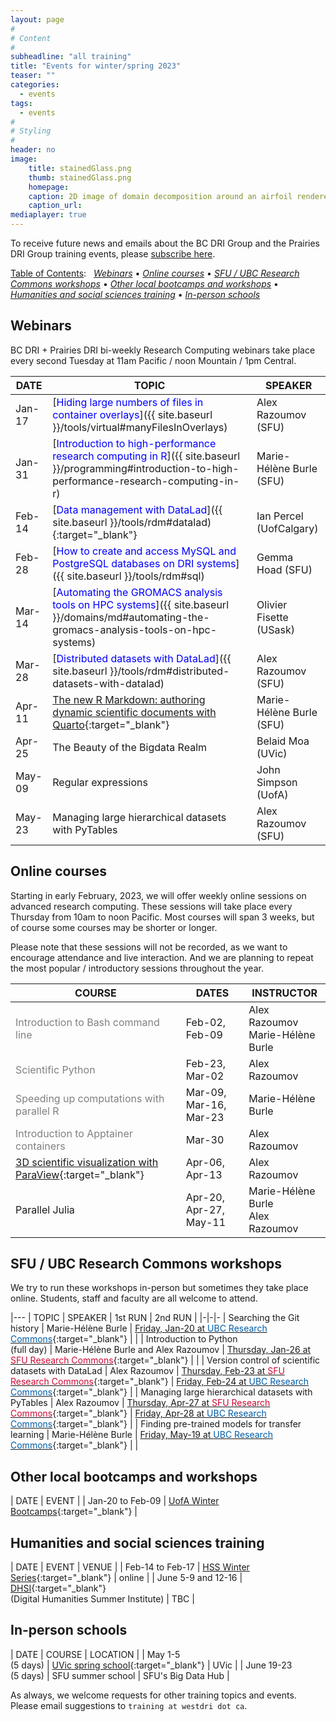 ```yaml
---
layout: page
#
# Content
#
subheadline: "all training"
title: "Events for winter/spring 2023"
teaser: ""
categories:
  - events
tags:
  - events
#
# Styling
#
header: no
image:
    title: stainedGlass.png
    thumb: stainedGlass.png
    homepage:
    caption: 2D image of domain decomposition around an airfoil rendered as thin glass in ParaView
    caption_url: 
mediaplayer: true
---
```


<!-- While WestGrid ceased its operations on March 31, 2022, research computing training in Western Canada remains -->
<!-- -- coordinated by the same team, now based at Simon Fraser University, with participation from HPC analysts -->
<!-- across the BC DRI Group and the Prairies DRI Group (former WestGrid space). -->

To receive future news and emails about the BC DRI Group and the Prairies DRI Group training events, please
[subscribe here](/contact).

<!-- Going forward, this new list will be our primary way to reach academic researchers in Western Canada (and -->
<!-- elsewhere). -->





[Table of Contents](#table-of-contents):
&nbsp;
[<em>Webinars</em>](#webinars)
• [<em>Online courses</em>](#online-courses)
• [<em>SFU / UBC Research Commons workshops</em>](#commons)
• [<em>Other local bootcamps and workshops</em>](#bootcamps)
• [<em>Humanities and social sciences training</em>](#dh)
• [<em>In-person schools</em>](#schools)








## Webinars

BC DRI + Prairies DRI bi-weekly Research Computing webinars take place every second Tuesday at 11am Pacific /
noon Mountain / 1pm Central.

<!-- We will open registration by early January. -->

<!-- For *upcoming webinars*, click the linked title to see more details or to register. For *past -->
<!-- sessions*, click on the title to view recordings and slides. -->

| DATE | TOPIC | SPEAKER |
| ------------- | --------------- | ----------------- |
| Jan-17 | [<span style="color:blue">Hiding large numbers of files in container overlays</span>]({{ site.baseurl }}/tools/virtual#manyFilesInOverlays) | Alex Razoumov (SFU) |
| Jan-31 | [<span style="color:blue">Introduction to high-performance research computing in R</span>]({{ site.baseurl }}/programming#introduction-to-high-performance-research-computing-in-r) | Marie-Hélène Burle (SFU) |
| Feb-14 | [<span style="color:blue">Data management with DataLad</span>]({{ site.baseurl }}/tools/rdm#datalad){:target="_blank"} | Ian Percel (UofCalgary) |
| Feb-28 | [<span style="color:blue">How to create and access MySQL and PostgreSQL databases on DRI systems</span>]({{ site.baseurl }}/tools/rdm#sql) | Gemma Hoad (SFU) |
| Mar-14 | [<span style="color:blue">Automating the GROMACS analysis tools on HPC systems</span>]({{ site.baseurl }}/domains/md#automating-the-gromacs-analysis-tools-on-hpc-systems) | Olivier Fisette (USask) |
| Mar-28 | [<span style="color:blue">Distributed datasets with DataLad</span>]({{ site.baseurl }}/tools/rdm#distributed-datasets-with-datalad) | Alex Razoumov (SFU) |
| Apr-11 | [The new R Markdown: authoring dynamic scientific documents with Quarto](https://docs.google.com/forms/d/e/1FAIpQLSeTmIGVoEp6n0pNKshPzCWXYmYqax_gVcrWtrblBa3HLwqU8A/viewform){:target="_blank"} | Marie-Hélène Burle (SFU) |
| Apr-25 | The Beauty of the Bigdata Realm | Belaid Moa (UVic) |
| May-09 | Regular expressions | John Simpson (UofA) |
| May-23 | Managing large hierarchical datasets with PyTables | Alex Razoumov (SFU) |

<!-- [text](link){:target="_blank"} -->
<!-- | Apr-25 | Cybersecurity webinar (TBC) | - | -->
<!-- Belaid: It will be about the introduction to actual bigdata and its ecosystem, including Hadoop and Spark. -->










<a name="courses"></a>
## Online courses

Starting in early February, 2023, we will offer weekly online sessions on advanced research computing. These
sessions will take place every Thursday from 10am to noon Pacific. Most courses will span 3 weeks, but of
course some courses may be shorter or longer.

<!-- We will post the program here by early January. -->

Please note that these sessions will not be recorded, as we want to encourage attendance and live
interaction. And we are planning to repeat the most popular / introductory sessions throughout the year.

| COURSE | DATES | INSTRUCTOR |
| ------------- | --------------- | ----------------- |
| <span style="color:gray">Introduction to Bash command line</span> | Feb-02, Feb-09 | Alex Razoumov <br> Marie-Hélène Burle |
| <span style="color:gray">Scientific Python</span> | Feb-23, Mar-02 | Alex Razoumov |
| <span style="color:gray">Speeding up computations with parallel R</span> | Mar-09, Mar-16, Mar-23 | Marie-Hélène Burle |
| <span style="color:gray">Introduction to Apptainer containers</span> | Mar-30 | Alex Razoumov |
| [3D scientific visualization with ParaView](https://docs.google.com/forms/d/e/1FAIpQLSeXNV1a3u2ngsacJ7ORjVeb_gkyavKISh-xMy87s8d8dIuwiw/viewform){:target="_blank"} | Apr-06, Apr-13 | Alex Razoumov |
| Parallel Julia | Apr-20, Apr-27, May-11 | Marie-Hélène Burle <br> Alex Razoumov |

<!-- remaining dates: May-11 May-18 May-25 -->











<a name="commons"></a>
## SFU / UBC Research Commons workshops

We try to run these workshops in-person but sometimes they take place online. Students, staff and faculty are
all welcome to attend.

<!-- To register, click on an event in the 2nd or 3rd column (not open for SFU yet). -->
<!-- Registration links will be posted in early January. -->

|---
| TOPIC | SPEAKER | 1st RUN | 2nd RUN |
|-|-|-
| Searching the Git history | Marie-Hélène Burle | [Friday, Jan-20 at <span style="color:#005CA7">UBC Research Commons</span>](https://libcal.library.ubc.ca/event/3706627){:target="_blank"} | |
| Introduction to Python <br> (full day) | Marie-Hélène Burle and Alex Razoumov | [Thursday, Jan-26 at <span style="color:#CE0834">SFU Research Commons</span>](https://www.lib.sfu.ca/about/branches-depts/rc/software-data-dh/software/37740){:target="_blank"} | |
| Version control of scientific datasets with DataLad | Alex Razoumov | [Thursday, Feb-23 at <span style="color:#CE0834">SFU Research Commons</span>](https://www.lib.sfu.ca/about/branches-depts/rc/software-data-dh/software/37739){:target="_blank"} | [Friday, Feb-24 at <span style="color:#005CA7">UBC Research Commons</span>](https://libcal.library.ubc.ca/event/3707077){:target="_blank"} |
| Managing large hierarchical datasets with PyTables | Alex Razoumov | [Thursday, Apr-27 at <span style="color:#CE0834">SFU Research Commons</span>](https://www.lib.sfu.ca/about/branches-depts/rc/software-data-dh/software/37742){:target="_blank"} | [Friday, Apr-28 at <span style="color:#005CA7">UBC Research Commons</span>](https://libcal.library.ubc.ca/event/3707080){:target="_blank"} |
| Finding pre-trained models for transfer learning | Marie-Hélène Burle | [Friday, May-19 at <span style="color:#005CA7">UBC Research Commons</span>](https://libcal.library.ubc.ca/event/3707039){:target="_blank"} | |

<!-- UBC Fridays 1:00pm–2:30pm -->
<!-- Python will similat to https://www.lib.sfu.ca/about/branches-depts/rc/software-data-dh/software/36876 -->
<!-- [Thursday, Mar-23 at <span style="color:#CE0834">SFU Research Commons</span>](https://www.lib.sfu.ca/about/branches-depts/rc/software-data-dh/software/37741){:target="_blank"} -->




<a name="bootcamps"></a>
## Other local bootcamps and workshops

| DATE | EVENT |
| Jan-20 to Feb-09 | [UofA Winter Bootcamps](https://www.ualberta.ca/information-services-and-technology/news/2022/winter-research-computing-bootcamp-starts-january-20.html){:target="_blank"} |






<a name="dh"></a>
## Humanities and social sciences training

| DATE | EVENT | VENUE |
| Feb-14 to Feb-17 | [HSS Winter Series](https://hss23.netlify.app){:target="_blank"} | online |
| June 5-9 and 12-16 | [DHSI](https://dhsi.org){:target="_blank"} <br> (Digital Humanities Summer Institute) | TBC |






<a name="schools"></a>
## In-person schools

| DATE | COURSE | LOCATION |
| May 1-5 <br> (5 days) | [UVic spring school](https://2023uvic.netlify.app){:target="_blank"} | UVic |
| June 19-23 <br> (5 days) | SFU summer school | SFU's Big Data Hub |

As always, we welcome requests for other training topics and events. Please email suggestions to `training at
westdri dot ca`.
